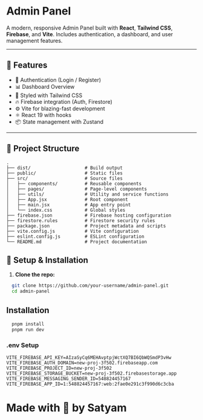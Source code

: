 # Admin Panel

A modern, responsive Admin Panel built with **React**, **Tailwind CSS**, **Firebase**, and **Vite**. Includes authentication, a dashboard, and user management features.

---

## 🚀 Features

- 🔐 Authentication (Login / Register)
- 📊 Dashboard Overview
- 💅 Styled with Tailwind CSS
- 🔥 Firebase integration (Auth, Firestore)
- ⚙️ Vite for blazing-fast development
- ⚛️ React 19 with hooks
- 📦 State management with Zustand

---

## 📁 Project Structure

```plaintext
.
├── dist/                    # Build output
├── public/                  # Static files
├── src/                     # Source files
│   ├── components/          # Reusable components
│   ├── pages/               # Page-level components
│   ├── utils/               # Utility and service functions
│   ├── App.jsx              # Root component
│   ├── main.jsx             # App entry point
│   └── index.css            # Global styles
├── firebase.json            # Firebase hosting configuration
├── firestore.rules          # Firestore security rules
├── package.json             # Project metadata and scripts
├── vite.config.js           # Vite configuration
├── eslint.config.js         # ESLint configuration
└── README.md                # Project documentation
```

## 🔧 Setup & Installation

1. **Clone the repo:**

```bash
  git clone https://github.com/your-username/admin-panel.git
  cd admin-panel
```

## Installation

```bash
  pnpm install
  pnpm run dev
```

### .env Setup

```
VITE_FIREBASE_API_KEY=AIzaSyCq6MEHAvptpjWctXQ7BI6QbWQSmdP3vHw
VITE_FIREBASE_AUTH_DOMAIN=new-proj-3f502.firebaseapp.com
VITE_FIREBASE_PROJECT_ID=new-proj-3f502
VITE_FIREBASE_STORAGE_BUCKET=new-proj-3f502.firebasestorage.app
VITE_FIREBASE_MESSAGING_SENDER_ID=548824457167
VITE_FIREBASE_APP_ID=1:548824457167:web:2fae0e291c3f990d6c3cba
```

# Made with 🩶 by Satyam
